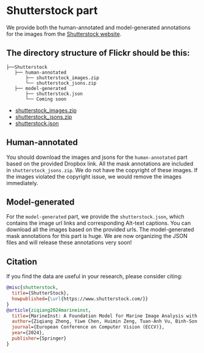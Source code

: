 # Shutterstock part

We provide both the human-annotated and model-generated annotations for the images from the [Shutterstock website](https://www.shutterstock.com/).

## The directory structure of Flickr should be this:
```
├──Shutterstock
   ├── human-annotated 
       ├── shutterstock_images.zip
       └── shutterstock_jsons.zip
   ├── model-generated
       ├── shutterstock.json
       └── Coming soon
```

* [shutterstock_images.zip](https://www.dropbox.com/scl/fi/8mw783exbk4hgjixbbz4r/shutterstock_images.zip?rlkey=05wp43xqys6h278akvrhpyv99&st=vo7whdgt&dl=0) 
* [shutterstock_jsons.zip](https://www.dropbox.com/scl/fi/2yxpp0zaha1ndynnze98a/shutterstock_jsons.zip?rlkey=8jpl4rd2ejh67nhdxv4kfcsav&st=mskhln9p&dl=0)
* [shutterstock.json](https://www.dropbox.com/scl/fi/nq5phvemaufzvvz0mq8kx/shutterstock.json?rlkey=8ba0p10u4a214cdwb4bx01ymn&st=c2eh2vus&dl=0)


## Human-annotated	
You should download the images and jsons for the `human-annotated` part based on the provided Dropbox link. All the mask annotations are included in `shutterstock_jsons.zip`. We do not have the copyright of these images. If the images violated the copyright issue, we would remove the images immediately.

## Model-generated
For the `model-generated` part, we provide the `shutterstock.json`, which contains the image url links and corresponding Alt-text captions. You can download all the images based on the provided urls. The model-generated mask annotations for this part is huge. We are now organizing the JSON files and will release these annotations very soon!

## Citation

If you find the data are useful in your research, please consider citing:

```bibtex
@misc{shutterstock,
  title={ShutterStock},
  howpublished={\url{https://www.shutterstock.com/}}
}
@article{ziqiang2024marineinst,
  title={MarineInst: A Foundation Model for Marine Image Analysis with Instance Visual Description},
  author={Ziqiang Zheng, Yiwe Chen, Huimin Zeng, Tuan-Anh Vu, Binh-Son Hua, Sai-Kit Yeung},
  journal={European Conference on Computer Vision (ECCV)},
  year={2024},
  publisher={Springer}
}
```

